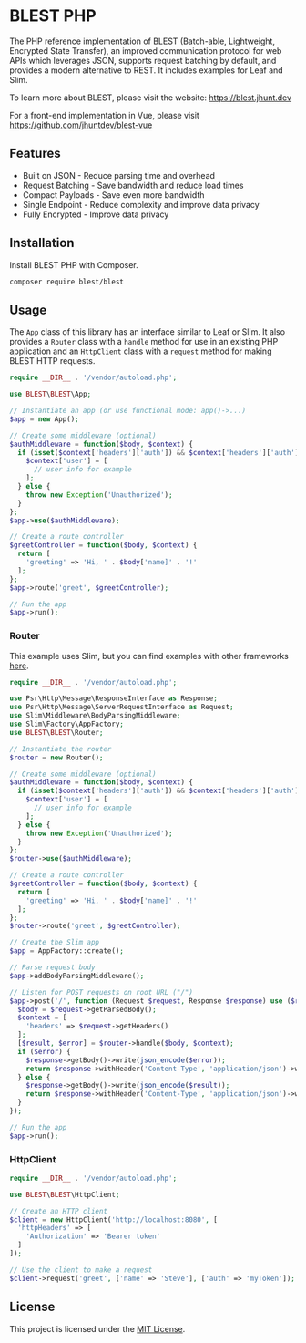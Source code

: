 # BLEST PHP

The PHP reference implementation of BLEST (Batch-able, Lightweight, Encrypted State Transfer), an improved communication protocol for web APIs which leverages JSON, supports request batching by default, and provides a modern alternative to REST. It includes examples for Leaf and Slim.

To learn more about BLEST, please visit the website: https://blest.jhunt.dev

For a front-end implementation in Vue, please visit https://github.com/jhuntdev/blest-vue

## Features

- Built on JSON - Reduce parsing time and overhead
- Request Batching - Save bandwidth and reduce load times
- Compact Payloads - Save even more bandwidth
- Single Endpoint - Reduce complexity and improve data privacy
- Fully Encrypted - Improve data privacy

## Installation

Install BLEST PHP with Composer.

```bash
composer require blest/blest
```

## Usage

The `App` class of this library has an interface similar to Leaf or Slim. It also provides a `Router` class with a `handle` method for use in an existing PHP application and an `HttpClient` class with a `request` method for making BLEST HTTP requests.

```php
require __DIR__ . '/vendor/autoload.php';

use BLEST\BLEST\App;

// Instantiate an app (or use functional mode: app()->...)
$app = new App();

// Create some middleware (optional)
$authMiddleware = function($body, $context) {
  if (isset($context['headers']['auth']) && $context['headers']['auth'] === 'myToken') {
    $context['user'] = [
      // user info for example
    ];
  } else {
    throw new Exception('Unauthorized');
  }
};
$app->use($authMiddleware);

// Create a route controller
$greetController = function($body, $context) {
  return [
    'greeting' => 'Hi, ' . $body['name]' . '!'
  ];
};
$app->route('greet', $greetController);

// Run the app
$app->run();
```

### Router

This example uses Slim, but you can find examples with other frameworks [here](examples).

```php
require __DIR__ . '/vendor/autoload.php';

use Psr\Http\Message\ResponseInterface as Response;
use Psr\Http\Message\ServerRequestInterface as Request;
use Slim\Middleware\BodyParsingMiddleware;
use Slim\Factory\AppFactory;
use BLEST\BLEST\Router;

// Instantiate the router
$router = new Router();

// Create some middleware (optional)
$authMiddleware = function($body, $context) {
  if (isset($context['headers']['auth']) && $context['headers']['auth'] === 'myToken') {
    $context['user'] = [
      // user info for example
    ];
  } else {
    throw new Exception('Unauthorized');
  }
};
$router->use($authMiddleware);

// Create a route controller
$greetController = function($body, $context) {
  return [
    'greeting' => 'Hi, ' . $body['name]' . '!'
  ];
};
$router->route('greet', $greetController);

// Create the Slim app
$app = AppFactory::create();

// Parse request body
$app->addBodyParsingMiddleware();

// Listen for POST requests on root URL ("/")
$app->post('/', function (Request $request, Response $response) use ($requestHandler) {
  $body = $request->getParsedBody();
  $context = [
    'headers' => $request->getHeaders()
  ];
  [$result, $error] = $router->handle($body, $context);
  if ($error) {
    $response->getBody()->write(json_encode($error));
    return $response->withHeader('Content-Type', 'application/json')->withStatus(500);
  } else {
    $response->getBody()->write(json_encode($result));
    return $response->withHeader('Content-Type', 'application/json')->withStatus(200);
  }
});

// Run the app
$app->run();
```

### HttpClient

```php
require __DIR__ . '/vendor/autoload.php';

use BLEST\BLEST\HttpClient;

// Create an HTTP client
$client = new HttpClient('http://localhost:8080', [
  'httpHeaders' => [
    'Authorization' => 'Bearer token'
  ]
]);

// Use the client to make a request
$client->request('greet', ['name' => 'Steve'], ['auth' => 'myToken']);
```

## License

This project is licensed under the [MIT License](LICENSE).